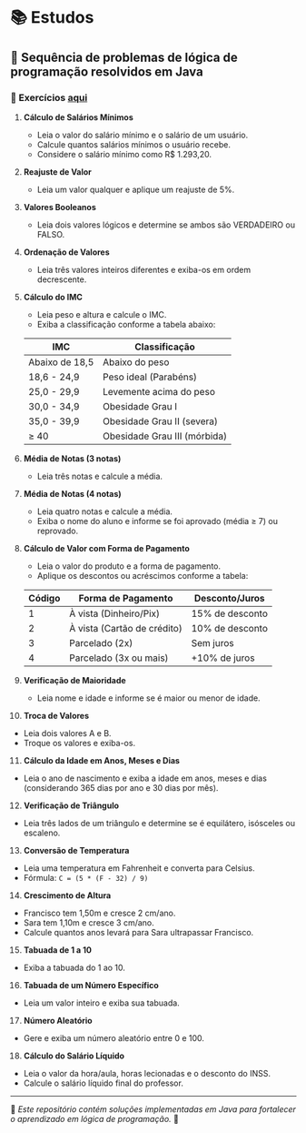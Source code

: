 # 📚 Estudos

## 🚀 Sequência de problemas de lógica de programação resolvidos em Java

### 📌 Exercícios [aqui](./src/parte1/)

1. **Cálculo de Salários Mínimos**
   - Leia o valor do salário mínimo e o salário de um usuário.
   - Calcule quantos salários mínimos o usuário recebe.
   - Considere o salário mínimo como R$ 1.293,20.

2. **Reajuste de Valor**
   - Leia um valor qualquer e aplique um reajuste de 5%.

3. **Valores Booleanos**
   - Leia dois valores lógicos e determine se ambos são VERDADEIRO ou FALSO.

4. **Ordenação de Valores**
   - Leia três valores inteiros diferentes e exiba-os em ordem decrescente.

5. **Cálculo do IMC**
   - Leia peso e altura e calcule o IMC.
   - Exiba a classificação conforme a tabela abaixo:

   | IMC              | Classificação |
   |------------------|------------------|
   | Abaixo de 18,5  | Abaixo do peso |
   | 18,6 - 24,9     | Peso ideal (Parabéns) |
   | 25,0 - 29,9     | Levemente acima do peso |
   | 30,0 - 34,9     | Obesidade Grau I |
   | 35,0 - 39,9     | Obesidade Grau II (severa) |
   | ≥ 40          | Obesidade Grau III (mórbida) |

6. **Média de Notas (3 notas)**
   - Leia três notas e calcule a média.

7. **Média de Notas (4 notas)**
   - Leia quatro notas e calcule a média.
   - Exiba o nome do aluno e informe se foi aprovado (média ≥ 7) ou reprovado.

8. **Cálculo de Valor com Forma de Pagamento**
   - Leia o valor do produto e a forma de pagamento.
   - Aplique os descontos ou acréscimos conforme a tabela:

   | Código | Forma de Pagamento | Desconto/Juros |
   |--------|--------------------|----------------|
   | 1      | À vista (Dinheiro/Pix) | 15% de desconto |
   | 2      | À vista (Cartão de crédito) | 10% de desconto |
   | 3      | Parcelado (2x) | Sem juros |
   | 4      | Parcelado (3x ou mais) | +10% de juros |

9. **Verificação de Maioridade**
   - Leia nome e idade e informe se é maior ou menor de idade.

10. **Troca de Valores**
   - Leia dois valores A e B.
   - Troque os valores e exiba-os.

11. **Cálculo da Idade em Anos, Meses e Dias**
   - Leia o ano de nascimento e exiba a idade em anos, meses e dias (considerando 365 dias por ano e 30 dias por mês).

12. **Verificação de Triângulo**
   - Leia três lados de um triângulo e determine se é equilátero, isósceles ou escaleno.

13. **Conversão de Temperatura**
   - Leia uma temperatura em Fahrenheit e converta para Celsius.
   - Fórmula: `C = (5 * (F - 32) / 9)`

14. **Crescimento de Altura**
   - Francisco tem 1,50m e cresce 2 cm/ano.
   - Sara tem 1,10m e cresce 3 cm/ano.
   - Calcule quantos anos levará para Sara ultrapassar Francisco.

15. **Tabuada de 1 a 10**
   - Exiba a tabuada do 1 ao 10.

16. **Tabuada de um Número Específico**
   - Leia um valor inteiro e exiba sua tabuada.

17. **Número Aleatório**
   - Gere e exiba um número aleatório entre 0 e 100.

18. **Cálculo do Salário Líquido**
   - Leia o valor da hora/aula, horas lecionadas e o desconto do INSS.
   - Calcule o salário líquido final do professor.

---
📌 _Este repositório contém soluções implementadas em Java para fortalecer o aprendizado em lógica de programação._ 🚀

